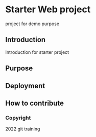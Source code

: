 # Starter Web project

  project for demo purpose

## Introduction
  Introduction for starter project
## Purpose

## Deployment

## How to contribute


### Copyright

  2022 git training

